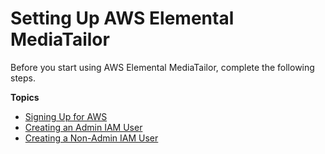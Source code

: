 # Setting Up AWS Elemental MediaTailor<a name="setting-up"></a>

Before you start using AWS Elemental MediaTailor, complete the following steps\.

**Topics**
+ [Signing Up for AWS](setting-up-aws-sign-up.md)
+ [Creating an Admin IAM User](setting-up-create-iam-user.md)
+ [Creating a Non\-Admin IAM User](attach-iam-policy.md)